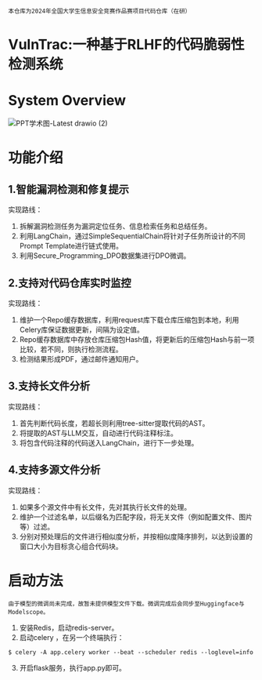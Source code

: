 `本仓库为2024年全国大学生信息安全竞赛作品赛项目代码仓库（在研）`
# VulnTrac:一种基于RLHF的代码脆弱性检测系统
# System Overview
![PPT学术图-Latest drawio (2)](https://github.com/Nash-Equilibrium/ciscn/assets/90449797/60e10a32-12b4-4392-a35e-a9cd2d18f127)


# 功能介绍
## 1.智能漏洞检测和修复提示
实现路线：
1. 拆解漏洞检测任务为漏洞定位任务、信息检索任务和总结任务。
2. 利用LangChain，通过SimpleSequentialChain将针对子任务所设计的不同Prompt Template进行链式使用。
3. 利用Secure_Programming_DPO数据集进行DPO微调。

## 2.支持对代码仓库实时监控
实现路线：
1. 维护一个Repo缓存数据库，利用request库下载仓库压缩包到本地，利用Celery库保证数据更新，间隔为设定值。
2. Repo缓存数据库中存放仓库压缩包Hash值，将更新后的压缩包Hash与前一项比较，若不同，则执行检测流程。
3. 检测结果形成PDF，通过邮件通知用户。

## 3.支持长文件分析
实现路线：
1. 首先判断代码长度，若超长则利用tree-sitter提取代码的AST。
2. 将提取的AST与LLM交互，自动进行代码注释标注。
3. 将包含代码注释的代码送入LangChain，进行下一步处理。

## 4.支持多源文件分析
实现路线：
1. 如果多个源文件中有长文件，先对其执行长文件的处理。
2. 维护一个过滤名单，以后缀名为匹配字段，将无关文件（例如配置文件、图片等）过滤。
3. 分别对预处理后的文件进行相似度分析，并按相似度降序排列，以达到设置的窗口大小为目标贪心组合代码块。

# 启动方法
`由于模型的微调尚未完成，故暂未提供模型文件下载。微调完成后会同步至Huggingface与Modelscope。`
1. 安装Redis，启动redis-server。
2. 启动celery ，在另一个终端执行：
```shell
$ celery -A app.celery worker --beat --scheduler redis --loglevel=info
```
3. 开启flask服务，执行app.py即可。
